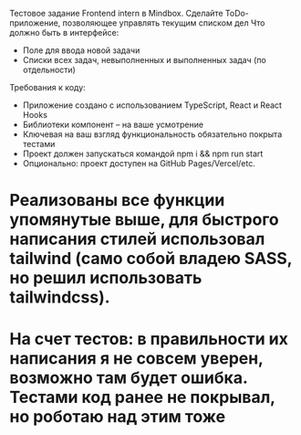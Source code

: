 Тестовое задание Frontend intern в Mindbox.
Сделайте ToDo-приложение, позволяющее управлять текущим списком дел
Что должно быть в интерфейсе:
- Поле для ввода новой задачи
- Списки всех задач, невыполненных и выполненных задач (по отдельности)
 
Требования к коду:
- Приложение создано с использованием TypeScript, React и React Hooks
- Библиотеки компонент – на ваше усмотрение
- Ключевая на ваш взгляд функциональность обязательно покрыта тестами
- Проект должен запускаться командой npm i && npm run start
- Опционально: проект доступен на GitHub Pages/Vercel/etc.
# Реализованы все функции упомянутые выше, для быстрого написания стилей использовал tailwind (само собой владею SASS, но решил использовать tailwindcss). 
# На счет тестов: в правильности их написания я не совсем уверен, возможно там будет ошибка. Тестами код ранее не покрывал, но роботаю над этим тоже
